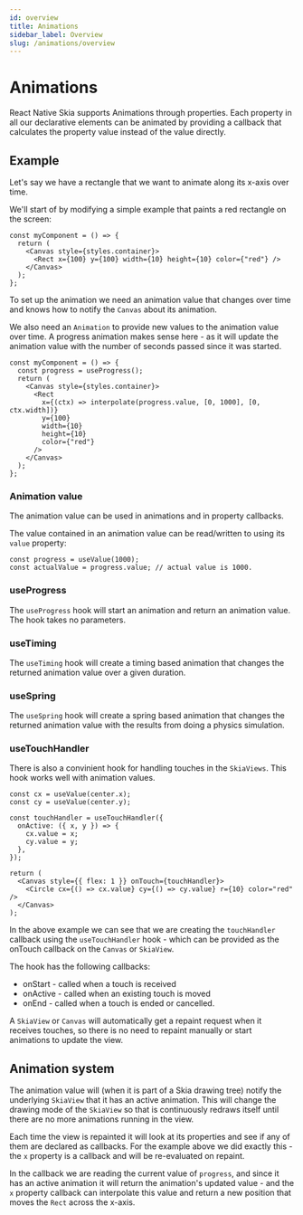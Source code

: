 ```yaml
---
id: overview
title: Animations
sidebar_label: Overview
slug: /animations/overview
---
```


# Animations

React Native Skia supports Animations through properties. Each property in all our declarative elements can be animated by providing a callback that calculates the property value instead of the value directly.

## Example

Let's say we have a rectangle that we want to animate along its x-axis over time.

We'll start of by modifying a simple example that paints a red rectangle on the screen:

```tsx
const myComponent = () => {
  return (
    <Canvas style={styles.container}>
      <Rect x={100} y={100} width={10} height={10} color={"red"} />
    </Canvas>
  );
};
```

To set up the animation we need an animation value that changes over time and knows how to notify the `Canvas` about its animation.

We also need an `Animation` to provide new values to the animation value over time. A progress animation makes sense here - as it will update the animation value with the number of seconds passed since it was started.

```tsx
const myComponent = () => {
  const progress = useProgress();
  return (
    <Canvas style={styles.container}>
      <Rect
        x={(ctx) => interpolate(progress.value, [0, 1000], [0, ctx.width])}
        y={100}
        width={10}
        height={10}
        color={"red"}
      />
    </Canvas>
  );
};
```

### Animation value

The animation value can be used in animations and in property callbacks.

The value contained in an animation value can be read/written to using its `value` property:

```tsx
const progress = useValue(1000);
const actualValue = progress.value; // actual value is 1000.
```

### useProgress

The `useProgress` hook will start an animation and return an animation value. The hook takes no parameters.

### useTiming

The `useTiming` hook will create a timing based animation that changes the returned animation value over a given duration.

### useSpring

The `useSpring` hook will create a spring based animation that changes the returned animation value with the results from doing a physics simulation.

### useTouchHandler

There is also a convinient hook for handling touches in the `SkiaViews`. This hook works well with animation values.

```tsx
const cx = useValue(center.x);
const cy = useValue(center.y);

const touchHandler = useTouchHandler({
  onActive: ({ x, y }) => {
    cx.value = x;
    cy.value = y;
  },
});

return (
  <Canvas style={{ flex: 1 }} onTouch={touchHandler}>
    <Circle cx={() => cx.value} cy={() => cy.value} r={10} color="red" />
  </Canvas>
);
```

In the above example we can see that we are creating the `touchHandler` callback using the `useTouchHandler` hook - which can be provided as the onTouch callback on the `Canvas` or `SkiaView`.

The hook has the following callbacks:

- onStart - called when a touch is received
- onActive - called when an existing touch is moved
- onEnd - called when a touch is ended or cancelled.

A `SkiaView` or `Canvas` will automatically get a repaint request when it receives touches, so there is no need to repaint manually or start animations to update the view.

## Animation system

The animation value will (when it is part of a Skia drawing tree) notify the underlying `SkiaView` that it has an active animation. This will change the drawing mode of the `SkiaView` so that is continuously redraws itself until there are no more animations running in the view.

Each time the view is repainted it will look at its properties and see if any of them are declared as callbacks. For the example above we did exactly this - the `x` property is a callback and will be re-evaluated on repaint.

In the callback we are reading the current value of `progress`, and since it has an active animation it will return the animation's updated value - and the `x` property callback can interpolate this value and return a new position that moves the `Rect` across the x-axis.
